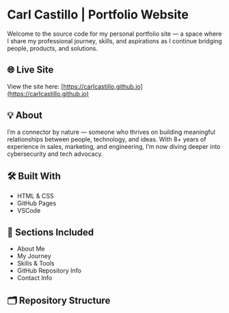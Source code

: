 # Carl Castillo | Portfolio Website

Welcome to the source code for my personal portfolio site — a space where I share my professional journey, skills, and aspirations as I continue bridging people, products, and solutions.

## 🌐 Live Site
View the site here: [https://carIcastillo.github.io](https://carIcastillo.github.io)

## 💡 About
I’m a connector by nature — someone who thrives on building meaningful relationships between people, technology, and ideas. With 8+ years of experience in sales, marketing, and engineering, I’m now diving deeper into cybersecurity and tech advocacy.

## 🛠️ Built With
- HTML & CSS
- GitHub Pages
- VSCode

## 🧩 Sections Included
- About Me
- My Journey
- Skills & Tools
- GitHub Repository Info
- Contact Info

## 🗂 Repository Structure
